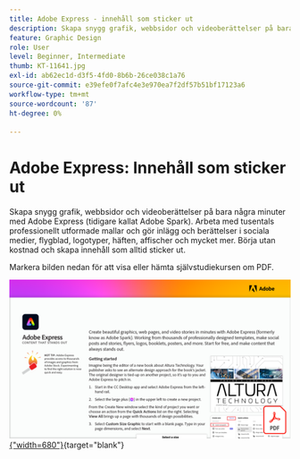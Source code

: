 ```yaml
---
title: Adobe Express - innehåll som sticker ut
description: Skapa snygg grafik, webbsidor och videoberättelser på bara några minuter med Adobe Express
feature: Graphic Design
role: User
level: Beginner, Intermediate
thumb: KT-11641.jpg
exl-id: ab62ec1d-d3f5-4fd0-8b6b-26ce038c1a76
source-git-commit: e39efe0f7afc4e3e970ea7f2df57b51bf17123a6
workflow-type: tm+mt
source-wordcount: '87'
ht-degree: 0%

---
```


# Adobe Express: Innehåll som sticker ut

Skapa snygg grafik, webbsidor och videoberättelser på bara några minuter med Adobe Express (tidigare kallat Adobe Spark). Arbeta med tusentals professionellt utformade mallar och gör inlägg och berättelser i sociala medier, flygblad, logotyper, häften, affischer och mycket mer. Börja utan kostnad och skapa innehåll som alltid sticker ut.

Markera bilden nedan för att visa eller hämta självstudiekursen om PDF.

[![Bild på första sidan av självstudiekursen](assets/Adobe-Express-content-that-stands-out.png){&quot;width=680&quot;}](assets/Adobe-Express-content-that-stands-out.pdf){target="blank"}
